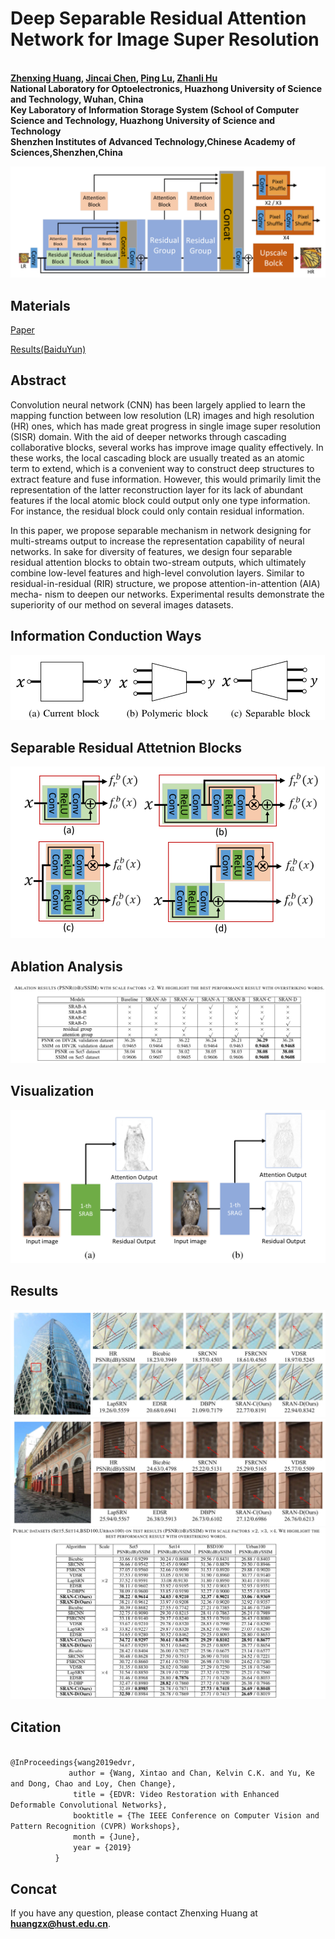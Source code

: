 
# Deep Separable Residual Attention Network for Image Super Resolution
<br/>**[Zhenxing Huang](https://github.com/huanggzx/SRAN/), [Jincai Chen](https://github.com/huanggzx/SRAN/), [Ping Lu](https://github.com/huanggzx/SRAN/), [Zhanli Hu](https://github.com/huanggzx/SRAN/)**
<br/>**National Laboratory for Optoelectronics, Huazhong University of Science and Technology, Wuhan, China**
<br/>**Key Laboratory of Information Storage System (School of Computer Science and Technology, Huazhong University of Science and Technology**
<br/>**Shenzhen Institutes of Advanced Technology,Chinese Academy of Sciences,Shenzhen,China**

![img](https://github.com/huanggzx/SRAN/blob/master/images/SRAN.png)

## Materials

[Paper](https://github.com/huanggzx/SRAN/) 

[Results(BaiduYun)](https://github.com/huanggzx/SRAN/)

## Abstract 

Convolution neural network (CNN) has been largely
applied to learn the mapping function between low resolution
(LR) images and high resolution (HR) ones, which has made
great progress in single image super resolution (SISR) domain.
With the aid of deeper networks through cascading collaborative
blocks, several works has improve image quality effectively.
In these works, the local cascading block are usually treated
as an atomic term to extend, which is a convenient way to
construct deep structures to extract feature and fuse information.
However, this would primarily limit the representation of the
latter reconstruction layer for its lack of abundant features if
the local atomic block could output only one type information.
For instance, the residual block could only contain residual
information.

In this paper, we propose separable mechanism in network
designing for multi-streams output to increase the representation
capability of neural networks. In sake for diversity of features,
we design four separable residual attention blocks to obtain
two-stream outputs, which ultimately combine low-level features
and high-level convolution layers. Similar to residual-in-residual
(RIR) structure, we propose attention-in-attention (AIA) mecha-
nism to deepen our networks. Experimental results demonstrate
the superiority of our method on several images datasets.

## Information Conduction Ways
![img](https://github.com/huanggzx/SRAN/blob/master/images/SB.png)

## Separable Residual Attetnion Blocks
![img](https://github.com/huanggzx/SRAN/blob/master/images/SRAB.png)

## Ablation Analysis
![img](https://github.com/huanggzx/SRAN/blob/master/images/Ablation.png)

## Visualization
![img](https://github.com/huanggzx/SRAN/blob/master/images/Visual.png)

## Results

![img](https://github.com/huanggzx/SRAN/blob/master/images/Results_1.png)
![img](https://github.com/huanggzx/SRAN/blob/master/images/Results_2.png)
![img](https://github.com/huanggzx/SRAN/blob/master/images/Results.png)

## Citation
<code>
@InProceedings{wang2019edvr,  
&emsp;&emsp;&emsp;&emsp;         author = {Wang, Xintao and Chan, Kelvin C.K. and Yu, Ke and Dong, Chao and Loy, Chen Change},  
&emsp;&emsp;&emsp;&emsp;          title = {EDVR: Video Restoration with Enhanced Deformable Convolutional Networks},  
&emsp;&emsp;&emsp;&emsp;          booktitle = {The IEEE Conference on Computer Vision and Pattern Recognition (CVPR) Workshops},  
&emsp;&emsp;&emsp;&emsp;          month = {June},  
&emsp;&emsp;&emsp;&emsp;          year = {2019}  
          }
</code>


## Concat 
If you have any question, please contact Zhenxing Huang at **huangzx@hust.edu.cn**.
